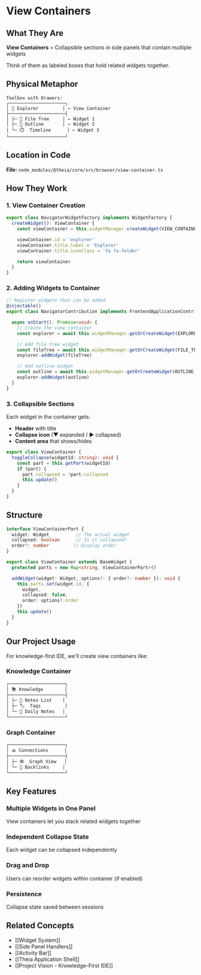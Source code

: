 # View Containers

## What They Are

**View Containers** = Collapsible sections in side panels that contain multiple widgets

Think of them as labeled boxes that hold related widgets together.

## Physical Metaphor

```
Toolbox with Drawers:
┌─────────────────────┐
│ 🧰 Explorer         │ ← View Container
├─────────────────────┤
│ ├─ 📁 File Tree     │ ← Widget 1
│ ├─ 📖 Outline       │ ← Widget 2
│ └─ ⏱️  Timeline      │ ← Widget 3
└─────────────────────┘
```

## Location in Code

**File:** `node_modules/@theia/core/src/browser/view-container.ts`

## How They Work

### 1. View Container Creation

```typescript
export class NavigatorWidgetFactory implements WidgetFactory {
  createWidget(): ViewContainer {
    const viewContainer = this.widgetManager.createWidget(VIEW_CONTAINER_FACTORY_ID)

    viewContainer.id = 'explorer'
    viewContainer.title.label = 'Explorer'
    viewContainer.title.iconClass = 'fa fa-folder'

    return viewContainer
  }
}
```

### 2. Adding Widgets to Container

```typescript
// Register widgets that can be added
@injectable()
export class NavigatorContribution implements FrontendApplicationContribution {

  async onStart(): Promise<void> {
    // Create the view container
    const explorer = await this.widgetManager.getOrCreateWidget(EXPLORER_VIEW_CONTAINER_ID)

    // Add file tree widget
    const fileTree = await this.widgetManager.getOrCreateWidget(FILE_TREE_ID)
    explorer.addWidget(fileTree)

    // Add outline widget
    const outline = await this.widgetManager.getOrCreateWidget(OUTLINE_ID)
    explorer.addWidget(outline)
  }
}
```

### 3. Collapsible Sections

Each widget in the container gets:
- **Header** with title
- **Collapse icon** (▼ expanded / ▶ collapsed)
- **Content area** that shows/hides

```typescript
export class ViewContainer {
  toggleCollapse(widgetId: string): void {
    const part = this.getPart(widgetId)
    if (part) {
      part.collapsed = !part.collapsed
      this.update()
    }
  }
}
```

## Structure

```typescript
interface ViewContainerPart {
  widget: Widget          // The actual widget
  collapsed: boolean      // Is it collapsed?
  order?: number         // Display order
}

export class ViewContainer extends BaseWidget {
  protected parts = new Map<string, ViewContainerPart>()

  addWidget(widget: Widget, options?: { order?: number }): void {
    this.parts.set(widget.id, {
      widget,
      collapsed: false,
      order: options?.order
    })
    this.update()
  }
}
```

## Our Project Usage

For knowledge-first IDE, we'll create view containers like:

### Knowledge Container
```typescript
┌─────────────────────┐
│ 📚 Knowledge        │
├─────────────────────┤
│ ├─ 📝 Notes List    │
│ ├─ 🏷️  Tags         │
│ └─ 📅 Daily Notes   │
└─────────────────────┘
```

### Graph Container
```typescript
┌─────────────────────┐
│ 📊 Connections      │
├─────────────────────┤
│ ├─ 🕸️  Graph View   │
│ └─ 🔗 Backlinks     │
└─────────────────────┘
```

## Key Features

### Multiple Widgets in One Panel
View containers let you stack related widgets together

### Independent Collapse State
Each widget can be collapsed independently

### Drag and Drop
Users can reorder widgets within container (if enabled)

### Persistence
Collapse state saved between sessions

## Related Concepts

- [[Widget System]]
- [[Side Panel Handlers]]
- [[Activity Bar]]
- [[Theia Application Shell]]
- [[Project Vision - Knowledge-First IDE]]
